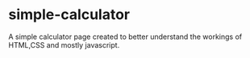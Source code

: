 # simple-calculator

A simple calculator page created to better understand the workings of HTML,CSS and mostly javascript.
